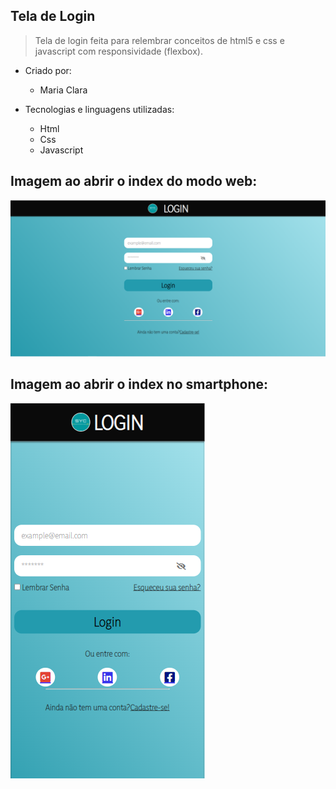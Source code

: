  ## Tela de Login 
> Tela de login feita para relembrar conceitos de html5 e css e javascript com responsividade (flexbox).

- Criado por: 
  - Maria Clara
  
- Tecnologias e linguagens utilizadas:
  - Html
  - Css
  - Javascript

 ## Imagem ao abrir o index do modo web:
 
 <img src="./img/imagem-index-web.png">
 
 ## Imagem ao abrir o index no smartphone:
 
 <img src="./img/imagem-index-celular.png">
